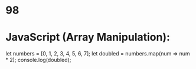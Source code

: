 # 98
# JavaScript (Array Manipulation):
let numbers = [0, 1, 2, 3, 4, 5, 6, 7];
let doubled = numbers.map(num => num * 2);
console.log(doubled);
